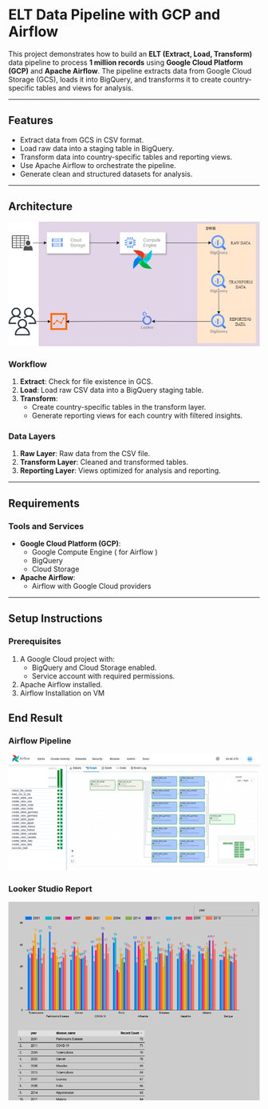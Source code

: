 # ELT Data Pipeline with GCP and Airflow

This project demonstrates how to build an **ELT (Extract, Load, Transform)** data pipeline to process **1 million records** using **Google Cloud Platform (GCP)** and **Apache Airflow**. The pipeline extracts data from Google Cloud Storage (GCS), loads it into BigQuery, and transforms it to create country-specific tables and views for analysis.

---

## Features

- Extract data from GCS in CSV format.
- Load raw data into a staging table in BigQuery.
- Transform data into country-specific tables and reporting views.
- Use Apache Airflow to orchestrate the pipeline.
- Generate clean and structured datasets for analysis.

---

## Architecture

![image](arquitecture.jpg)

### Workflow

1. **Extract**: Check for file existence in GCS.
2. **Load**: Load raw CSV data into a BigQuery staging table.
3. **Transform**:
   - Create country-specific tables in the transform layer.
   - Generate reporting views for each country with filtered insights.

### Data Layers

1. **Raw Layer**: Raw data from the CSV file.
2. **Transform Layer**: Cleaned and transformed tables.
3. **Reporting Layer**: Views optimized for analysis and reporting.

---

## Requirements

### Tools and Services

- **Google Cloud Platform (GCP)**:
  - Google Compute Engine ( for Airflow )
  - BigQuery
  - Cloud Storage
- **Apache Airflow**:
  - Airflow with Google Cloud providers

---

## Setup Instructions

### Prerequisites

1. A Google Cloud project with:
   - BigQuery and Cloud Storage enabled.
   - Service account with required permissions.
2. Apache Airflow installed.
3. Airflow Installation on VM

## End Result

### Airflow Pipeline

![image](dag_wf.png)

### Looker Studio Report

![image](reporting.png)
